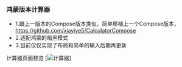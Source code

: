 ### 鸿蒙版本计算器
- 1.跟上一版本的Compose版本类似，简单移植上一个Compose版本，https://github.com/xiayiye5/CalculatorCompose
- 2.适配鸿蒙的暗黑模式
- 3.目前仅仅实现了布局和简单的输入后期再更新

计算器页面预览
[![计算器](https://raw.githubusercontent.com/xiayiye5/HarmonyCalculator/blob/master/screenShoot/%E9%B8%BF%E8%92%99%E8%AE%A1%E7%AE%97%E5%99%A8.png)]